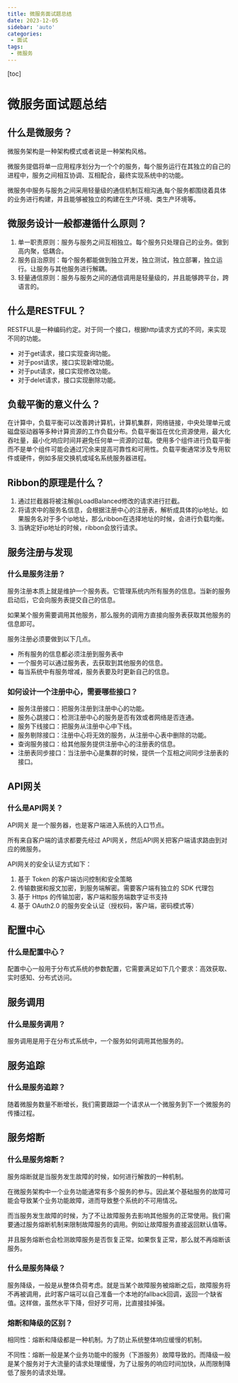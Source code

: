 ```yaml
---
title: 微服务面试题总结
date: 2023-12-05
sidebar: 'auto'
categories: 
 - 面试
tags:
 - 微服务
---
```


[toc]

# 微服务面试题总结

## 什么是微服务？

微服务架构是一种架构模式或者说是一种架构风格。

微服务提倡将单一应用程序划分为一个个的服务，每个服务运行在其独立的自己的进程中，服务之间相互协调、互相配合，最终实现系统中的功能。

微服务中服务与服务之间采用轻量级的通信机制互相沟通,每个服务都围绕着具体的业务进行构建，并且能够被独立的构建在生产环境、类生产环境等。

## 微服务设计一般都遵循什么原则？

1. 单一职责原则：服务与服务之间互相独立。每个服务只处理自己的业务。做到高内聚，低耦合。
2. 服务自治原则：每个服务都能做到独立开发，独立测试，独立部署，独立运行。让服务与其他服务进行解耦。
3. 轻量通信原则：服务与服务之间的通信调用是轻量级的，并且能够跨平台，跨语言的。

## 什么是RESTFUL？

RESTFUL是一种编码约定。对于同一个接口，根据http请求方式的不同，来实现不同的功能。

- 对于get请求，接口实现查询功能。
- 对于post请求，接口实现新增功能。
- 对于put请求，接口实现修改功能。
- 对于delet请求，接口实现删除功能。

## 负载平衡的意义什么？

在计算中，负载平衡可以改善跨计算机，计算机集群，网络链接，中央处理单元或磁盘驱动器等多种计算资源的工作负载分布。负载平衡旨在优化资源使用，最大化吞吐量，最小化响应时间并避免任何单一资源的过载。使用多个组件进行负载平衡而不是单个组件可能会通过冗余来提高可靠性和可用性。负载平衡通常涉及专用软件或硬件，例如多层交换机或域名系统服务器进程。

## Ribbon的原理是什么？

1. 通过拦截器将被注解@LoadBalanced修改的请求进行拦截。
2. 将请求中的服务名信息，会根据注册中心的注册表，解析成具体的ip地址。如果服务名对于多个ip地址，那么ribbon在选择地址的时候，会进行负载均衡。
3. 当确定好ip地址的时候，ribbon会放行请求。

## 服务注册与发现

### 什么是服务注册？

服务注册本质上就是维护一个服务表。它管理系统内所有服务的信息。当新的服务启动后，它会向服务表提交自己的信息。

如果某个服务需要调用其他服务，那么服务的调用方直接向服务表获取其他服务的信息即可。

服务注册必须要做到以下几点。
- 所有服务的信息都必须注册到服务表中
- 一个服务可以通过服务表，去获取到其他服务的信息。
- 每当系统中有服务增减，服务表要及时更新自己的信息。

### 如何设计一个注册中心，需要哪些接口？

- 服务注册接口：把服务注册到注册中心的功能。
- 服务心跳接口：检测注册中心的服务是否有效或者网络是否连通。
- 服务下线接口：把服务从注册中心中下线。
- 服务剔除接口：注册中心将无效的服务，从注册中心表中删除的功能。
- 查询服务接口：给其他服务提供注册中心的注册表的信息。
- 注册表同步接口：当注册中心是集群的时候，提供一个互相之间同步注册表的接口。


## API网关

### 什么是API网关？

API网关 是一个服务器，也是客户端进入系统的入口节点。

所有来自客户端的请求都要先经过 API网关，然后API网关把客户端请求路由到对应的微服务。


API网关的安全认证方式如下：
1. 基于 Token 的客户端访问控制和安全策略
2. 传输数据和报文加密，到服务端解密。需要客户端有独立的 SDK 代理包
3. 基于 Https 的传输加密，客户端和服务端数字证书支持
4. 基于 OAuth2.0 的服务安全认证（授权码，客户端，密码模式等）

## 配置中心

### 什么是配置中心？

配置中心一般用于分布式系统的参数配置，它需要满足如下几个要求：高效获取、实时感知、分布式访问。

## 服务调用

### 什么是服务调用？

服务调用是用于在分布式系统中，一个服务如何调用其他服务的。

## 服务追踪

### 什么是服务追踪？

随着微服务数量不断增长，我们需要跟踪一个请求从一个微服务到下一个微服务的传播过程。


## 服务熔断

### 什么是服务熔断？

服务熔断就是当服务发生故障的时候，如何进行解救的一种机制。

在微服务架构中一个业务功能通常有多个服务的参与。因此某个基础服务的故障可能会导致某个业务功能故障，进而导致整个系统的不可用情况。

而当服务发生故障的时候，为了不让故障服务去影响其他服务的正常使用。我们需要通过服务熔断机制来限制故障服务的调用。例如让故障服务直接返回默认值等。

并且服务熔断也会检测故障服务是否恢复正常。如果恢复正常，那么就不再熔断该服务。

### 什么是服务降级？

服务降级，一般是从整体负荷考虑。就是当某个故障服务被熔断之后，故障服务将不再被调用，此时客户端可以自己准备一个本地的fallback回调，返回一个缺省值。这样做，虽然水平下降，但好歹可用，比直接挂掉强。


### 熔断和降级的区别？

相同性：熔断和降级都是一种机制。为了防止系统整体响应缓慢的机制。

不同性：熔断一般是某个业务功能中的服务（下游服务）故障导致的。而降级一般是某个服务对于大流量的请求处理缓慢，为了让服务的响应时间加快，从而限制降低了服务的请求处理。


